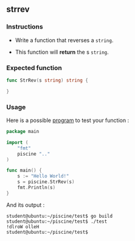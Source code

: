 ## strrev

### Instructions

- Write a function that reverses a `string`.

- This function will **return** the s `string`.

### Expected function

```go
func StrRev(s string) string {

}
```

### Usage

Here is a possible [program](TODO-LINK) to test your function :

```go
package main

import (
	"fmt"
	piscine ".."
)

func main() {
	s := "Hello World!"
	s = piscine.StrRev(s)
	fmt.Println(s)
}
```

And its output :

```console
student@ubuntu:~/piscine/test$ go build
student@ubuntu:~/piscine/test$ ./test
!dlroW olleH
student@ubuntu:~/piscine/test$
```
